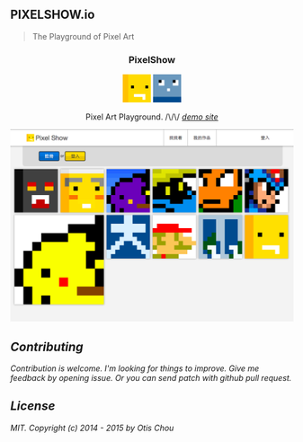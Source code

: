 ## PIXELSHOW.io
> The Playground of Pixel Art

<p align="center">
  <h3 align="center">PixelShow</h3>
  <p align="center">
    <img src="https://raw.githubusercontent.com/AnNOtis/PixelShowWebSite/master/misc/logo.png" width="50" height="50" />
    <img src="https://raw.githubusercontent.com/AnNOtis/PixelShowWebSite/master/misc/pix-loading.gif" width="50" height="50" />
  <p>
  <p align="center">Pixel Art Playground. /\/\/ <a href="https://pixelshow-io.herokuapp.com/"><i>demo site</a></p>
</p>

![PIXELSHOW](https://github.com/AnNOtis/PixelShowWebSite/blob/master/screenshot.png "PIXELSHOW")

## Contributing
Contribution is welcome. I'm looking for things to improve. Give me feedback by opening issue. Or you can send patch with github pull request.

## License
MIT. Copyright (c) 2014 - 2015 by Otis Chou
